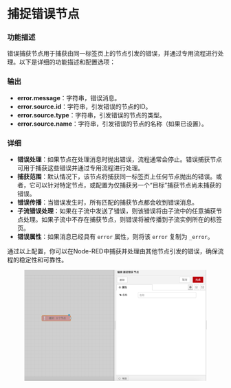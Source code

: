 # 捕捉错误节点

### 功能描述

错误捕获节点用于捕获由同一标签页上的节点引发的错误，并通过专用流程进行处理。以下是详细的功能描述和配置选项：

### 输出

* **error.message**：字符串，错误消息。
* **error.source.id**：字符串，引发错误的节点的ID。
* **error.source.type**：字符串，引发错误的节点的类型。
* **error.source.name**：字符串，引发错误的节点的名称（如果已设置）。

### 详细

* **错误处理**：如果节点在处理消息时抛出错误，流程通常会停止。错误捕获节点可用于捕获这些错误并通过专用流程进行处理。
* **捕获范围**：默认情况下，该节点将捕获同一标签页上任何节点抛出的错误。或者，它可以针对特定节点，或配置为仅捕获另一个“目标”捕获节点尚未捕获的错误。
* **错误传播**：当错误发生时，所有匹配的捕获节点都会收到错误消息。
* **子流错误处理**：如果在子流中发送了错误，则该错误将由子流中的任意捕获节点处理。如果子流中不存在捕获节点，则错误将被传播到子流实例所在的标签页。
* **错误属性**：如果消息已经具有 `error` 属性，则将该 `error` 复制为 `_error`。

通过以上配置，你可以在Node-RED中捕获并处理由其他节点引发的错误，确保流程的稳定性和可靠性。

<figure><img src="../.gitbook/assets/错误捕捉.png" alt=""><figcaption></figcaption></figure>
